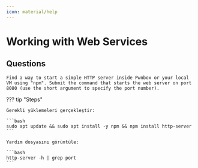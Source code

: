 ```yaml
---
icon: material/help
---
```


# Working with Web Services

## Questions

```text
Find a way to start a simple HTTP server inside Pwnbox or your local VM using "npm". Submit the command that starts the web server on port 8080 (use the short argument to specify the port number).
```

??? tip "Steps"

    Gerekli yüklemeleri gerçekleştir:

    ```bash
    sudo apt update && sudo apt install -y npm && npm install http-server
    ```

    Yardım dosyasını görüntüle:

    ```bash
    http-server -h | grep port
    ```
